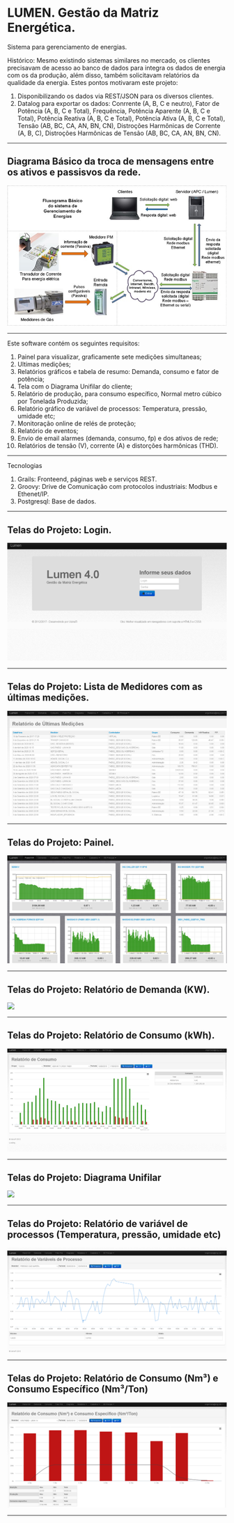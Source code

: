 # LUMEN. Gestão da Matriz Energética.  

Sistema para gerenciamento de energias.

Histórico: 
Mesmo existindo sistemas similares no mercado, os clientes precisavam de acesso ao banco de dados para integra os dados de energia com os da produção, além disso, também solicitavam relatórios da qualidade da energia.
Estes pontos motivaram este projeto:
1. Disponibilizando os dados via REST/JSON para os diversos clientes.
2. Datalog para exportar os dados:  Conrrente (A, B, C e neutro), Fator de Potência (A, B, C e Total), Frequência, Potência Aparente (A, B, C e Total), Potência Reativa (A, B, C e Total), Potência Ativa (A, B, C e Total), Tensão (AB, BC, CA, AN, BN, CN), Distroções Harmônicas de Corrente (A, B, C), Distroções Harmônicas de Tensão (AB, BC, CA, AN, BN, CN).


*******

<div id='tela1'/>  

## Diagrama Básico da troca de mensagens entre os ativos e passisvos da rede.  

![](https://github.com/iberematias/LUMEN-Gegenriamento_Energias/blob/master/src/img/0-fluxobasico.png)

*******

Este software contém os seguintes requisitos:
 1. Painel para visualizar, graficamente sete medições simultaneas;
 2. Ultimas medições; 
 3. Relatórios gráficos e tabela de resumo: Demanda, consumo e fator de potência;
 4. Tela com o Diagrama Unifilar do cliente; 
 5. Relatório de produção, para consumo específico, Normal metro cúbico por Tonelada Produzida;
 6. Relatório gráfico de variável de processos: Temperatura, pressão, umidade etc;
 7. Monitoração online de relés de proteção;
 8. Relatório de eventos;
 9. Envio de email alarmes (demanda, consumo, fp) e dos ativos de rede;
 10. Relatórios de tensão (V), corrente (A) e distorções harmônicas (THD).

*******
Tecnologias    
 1. Grails: Fronteend, páginas web e serviços REST.
 2. Groovy: Drive de Comunicação com protocolos industriais: Modbus e Ethenet/IP. 
 3. Postgresql: Base de dados.
 
*******

<div id='tela1'/>  

## Telas do Projeto: Login.  

![](https://github.com/iberematias/LUMEN-Gegenriamento_Energias/blob/master/src/img/1-login.png)

*******

<div id='tela2'/>  

## Telas do Projeto: Lista de Medidores com as últimas medições.   

![](https://github.com/iberematias/LUMEN-Gegenriamento_Energias/blob/master/src/img/2-listaM.png)

*******

<div id='tela3'/>  

## Telas do Projeto: Painel.    

![](https://github.com/iberematias/LUMEN-Gegenriamento_Energias/blob/master/src/img/3-painel.png)

*******

<div id='tela4'/>  

## Telas do Projeto: Relatório de Demanda (KW).   

![](https://github.com/iberematias/CLUMEN-Gegenriamento_Energias/blob/master/src/img/4-Demanda.png)

*******

<div id='tela5'/>  

## Telas do Projeto: Relatório de Consumo (kWh).   

![](https://github.com/iberematias/LUMEN-Gegenriamento_Energias/blob/master/src/img/5-Consumo.png)

*******

<div id='tela6'/>  

## Telas do Projeto: Diagrama Unifilar   

![](https://github.com/iberematias/LUMEN-Gegenriamento_Energias/blob/master/src/img/6-alarms.png)

*******

<div id='tela7'/>  

## Telas do Projeto: Relatório de variável de processos (Temperatura, pressão, umidade etc)   

![](https://github.com/iberematias/LUMEN-Gegenriamento_Energias/blob/master/src/img/7-vp.png)

*******

<div id='tela8'/>  

## Telas do Projeto: Relatório de Consumo (Nm³) e Consumo Específico (Nm³/Ton)   

![](https://github.com/iberematias/LUMEN-Gegenriamento_Energias/blob/master/src/img/8-consumoespecifico.png)

*******